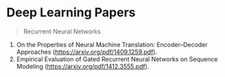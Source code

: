 # Deep Learning Papers

> Recurrent Neural Networks

1. On the Properties of Neural Machine Translation: Encoder–Decoder Approaches (https://arxiv.org/pdf/1409.1259.pdf). 
2. Empirical Evaluation of Gated Recurrent Neural Networks on Sequence Modeling (https://arxiv.org/pdf/1412.3555.pdf).
